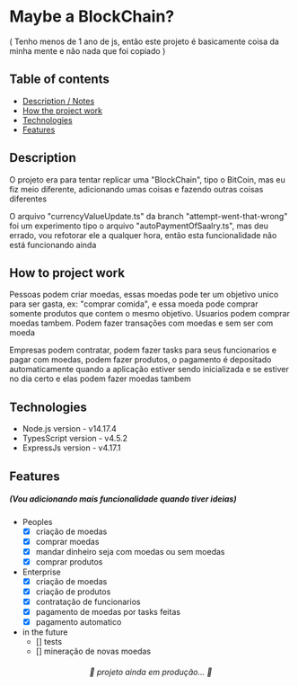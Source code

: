 # Maybe a BlockChain?

<p>( Tenho menos de 1 ano de js, então este projeto é basicamente coisa da minha mente e não nada que foi copiado )</p>

## Table of contents
* [Description / Notes](#Description)
* [How the project work](#How-to-project-work)
* [Technologies](#Technologies)
* [Features](#Features)

## Description
 <p>O projeto era para tentar replicar uma "BlockChain", tipo o BitCoin, mas eu fiz meio diferente, adicionando umas coisas e fazendo outras coisas diferentes</p>
 <p>O arquivo "currencyValueUpdate.ts" da branch "attempt-went-that-wrong" foi um experimento tipo o arquivo "autoPaymentOfSaalry.ts", mas deu errado, vou refotorar ele a qualquer hora, então esta funcionalidade não está funcionando ainda</p>
 
## How to project work
  <p>Pessoas podem criar moedas, essas moedas pode ter um objetivo unico para ser gasta, ex: "comprar comida", e essa moeda pode comprar somente produtos que contem o mesmo objetivo. Usuarios podem comprar moedas tambem. Podem fazer transações com moedas e sem ser com moeda</p>
  <p>Empresas podem contratar, podem fazer tasks para seus funcionarios e pagar com moedas, podem fazer produtos, o pagamento é depositado automaticamente quando a aplicação estiver sendo inicializada e se estiver no dia certo e elas podem fazer moedas tambem</p>

## Technologies
  - Node.js version - v14.17.4
  - TypesScript version - v4.5.2
  - ExpressJs version - v4.17.1

## Features
 ##### (Vou adicionando mais funcionalidade quando tiver ideias)
  - Peoples
    - [x] criação de moedas
    - [x] comprar moedas
    - [x] mandar dinheiro seja com moedas ou sem moedas
    - [x] comprar produtos
  - Enterprise
    - [x] criação de moedas
    - [x] criação de produtos
    - [x] contratação de funcionarios
    - [x] pagamento de moedas por tasks feitas
    - [x] pagamento automatico
  - in the future
    - [] tests
    - [] mineração de novas moedas
    
 
<h6 align="center" >🚧 projeto ainda em produção... 🚧</h6>
